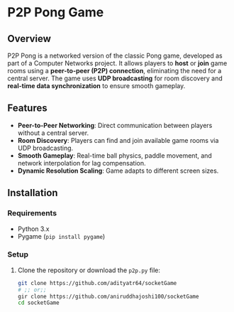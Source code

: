 # P2P Pong Game

## Overview

P2P Pong is a networked version of the classic Pong game, developed as part of a Computer Networks project. It allows players to **host** or **join** game rooms using a **peer-to-peer (P2P) connection**, eliminating the need for a central server. The game uses **UDP broadcasting** for room discovery and **real-time data synchronization** to ensure smooth gameplay.

## Features

- **Peer-to-Peer Networking**: Direct communication between players without a central server.
- **Room Discovery**: Players can find and join available game rooms via UDP broadcasting.
- **Smooth Gameplay**: Real-time ball physics, paddle movement, and network interpolation for lag compensation.
- **Dynamic Resolution Scaling**: Game adapts to different screen sizes.

## Installation

### **Requirements**

- Python 3.x
- Pygame (`pip install pygame`)

### **Setup**

1. Clone the repository or download the `p2p.py` file:

   ```sh
   git clone https://github.com/adityatr64/socketGame
   # ;; or;;
   gir clone https://github.com/aniruddhajoshi100/socketGame
   cd socketGame
   ```
